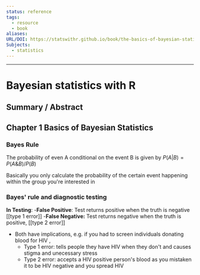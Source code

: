 ```yaml
---
status: reference
tags:
  - resource
  - book
aliases: 
URL/DOI: https://statswithr.github.io/book/the-basics-of-bayesian-statistics.html
Subjects:
  - statistics
---
```

---
# Bayesian statistics with R 

## Summary / Abstract
## Chapter 1 Basics of Bayesian Statistics
### Bayes Rule
The probability of even A conditional on the event B is given by
$P(A|B) = P(A \& B) / P(B)$

Basically you only calculate the probability of the certain event happening within the group you're interested in

### Bayes' rule and diagnostic testing
**In Testing**:
 -**False Positive**: Test returns positive when the truth is negative [[type 1 error]]
 -**False Negative:** Test returns negative when the truth is positive, [[type 2 error]]

- Both have implications, e.g. if you had to screen individuals donating blood for HIV ,
	- Type 1 error: tells people they have HIV when they don't and causes stigma and unecessary stress
	- Type 2 error: accepts a HIV positive person's blood as you mistaken it to be HIV negative and you spread HIV